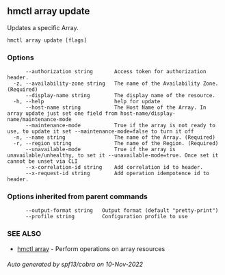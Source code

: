 ## hmctl array update

Updates a specific Array.

```
hmctl array update [flags]
```

### Options

```
      --authorization string       Access token for authorization header.
  -z, --availability-zone string   The name of the Availability Zone. (Required)
      --display-name string        The display name of the resource.
  -h, --help                       help for update
      --host-name string           The Host Name of the Array. In array update just set one field from host-name/display-name/maintenance-mode
      --maintenance-mode           True if the array is not ready to use, to update it set --maintenance-mode=false to turn it off
  -n, --name string                The name of the Array. (Required)
  -r, --region string              The name of the Region. (Required)
      --unavailable-mode           True if the array is unavailable/unhealthy, to set it --unavailable-mode=true. Once set it cannot be unset via CLI
      --x-correlation-id string    Add correlation id to header.
      --x-request-id string        Add operation idempotence id to header.
```

### Options inherited from parent commands

```
      --output-format string   Output format (default "pretty-print")
      --profile string         Configuration profile to use
```

### SEE ALSO

* [hmctl array](hmctl_array.md)	 - Perform operations on array resources

###### Auto generated by spf13/cobra on 10-Nov-2022
